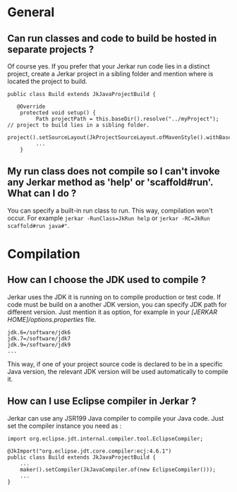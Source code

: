 # General

## Can run classes and code to build be hosted in separate projects ?
Of course yes. If you prefer that your Jerkar run code lies in a distinct project, create a Jerkar project in a sibling 
folder and mention where is located the project to build.

```
public class Build extends JkJavaProjectBuild {

   @Override
    protected void setup() {
         Path projectPath = this.baseDir().resolve("../myProject");   // project to build lies in a sibling folder. 
         project().setSourceLayout(JkProjectSourceLayout.ofMavenStyle().withBaseDir(projectPath));
         ...
    }

```

## My run class does not compile so I can't invoke any Jerkar method as 'help' or 'scaffold#run'. What can I do ?

You can specify a built-in run class to run. This way, compilation won't occur.
For example `jerkar -RunClass=JkRun help` or `jerkar -RC=JkRun scaffold#run java#"`.

# Compilation

## How can I choose the JDK used to compile ?

Jerkar uses the JDK it is running on to compile production or test code. 
If code must be build on a another JDK version, you can specify JDK path for different version.
Just mention it as option, for example in your _[JERKAR HOME]/options.properties_ file.

```
jdk.6=/software/jdk6
jdk.7=/software/jdk7
jdk.9=/software/jdk9
...
```

This way, if one of your project source code is declared to be in a specific Java version, the relevant JDK version will be used automatically to compile it.

## How can I use Eclipse compiler in Jerkar ?

Jerkar can use any JSR199 Java compiler to compile your Java code. Just set the compiler instance you need as :

```
import org.eclipse.jdt.internal.compiler.tool.EclipseCompiler;

@JkImport("org.eclipse.jdt.core.compiler:ecj:4.6.1")
public class Build extends JkJavaProjectBuild {
    ...
    maker().setCompiler(JkJavaCompiler.of(new EclipseCompiler()));
    ...
}
```







